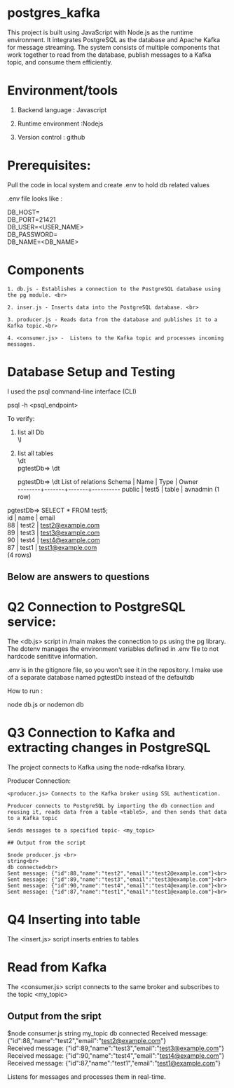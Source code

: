 # postgres_kafka

This project is built using JavaScript with Node.js as the runtime environment. It integrates PostgreSQL as the database and Apache Kafka for message streaming. The system consists of multiple components that work together to read from the database, publish messages to a Kafka topic, and consume them efficiently.


# Environment/tools

1. Backend language : Javascript <br>

2. Runtime environment :Nodejs <br>

2. Version control : github <br>

# Prerequisites:

Pull the code in local system and create .env to hold db related values

.env file looks like :

DB_HOST=<pg-URL> <br>
DB_PORT=21421 <br>
DB_USER=<USER_NAME> <br>
DB_PASSWORD=<PASSWORD> <br>
DB_NAME=<DB_NAME> <br>

# Components

    1. db.js - Establishes a connection to the PostgreSQL database using the pg module. <br>

    2. inser.js - Inserts data into the PostgreSQL database. <br>

    3. producer.js - Reads data from the database and publishes it to a Kafka topic.<br>

    4. <consumer.js> -  Listens to the Kafka topic and processes incoming messages.

# Database Setup and Testing

 I used the psql command-line interface (CLI)

 psql -h <psql_endpoint> 

 To verify:

 1. list all Db <br>
    \l
2. list all tables <br>
    \dt<br>
    pgtestDb=> \dt <br>

    pgtestDb=> \dt
         List of relations
 Schema | Name  | Type  |  Owner   
--------+-------+-------+----------
 public | test5 | table | avnadmin
(1 row)

pgtestDb=>  SELECT * FROM test5;<br>
 id | name  |       email       <br>
 88 | test2 | test2@example.com<br>
 89 | test3 | test3@example.com<br>
 90 | test4 | test4@example.com<br>
 87 | test1 | test1@example.com<br>
(4 rows)


## Below are answers to questions 


# Q2 Connection to PostgreSQL service:
The <db.js> script in /main makes the connection to ps using the pg library. The dotenv manages the environment variables defined in .env file to not hardcode senititve information. 

.env is in the gitignore file, so you won't see it in the repository. I make use of a separate database named pgtestDb instead of the defaultdb

How to run :

node db.js or nodemon db

# Q3 Connection to Kafka and extracting changes in PostgreSQL


The project connects to Kafka using the node-rdkafka library.

Producer Connection:

    <producer.js> Connects to the Kafka broker using SSL authentication.

    Producer connects to PostgreSQL by importing the db connection and reusing it, reads data from a table <table5>, and then sends that data to a Kafka topic

    Sends messages to a specified topic- <my_topic>

    ## Output from the script 

    $node producer.js <br>
    string<br>
    db connected<br>
    Sent message: {"id":88,"name":"test2","email":"test2@example.com"}<br>
    Sent message: {"id":89,"name":"test3","email":"test3@example.com"}<br>
    Sent message: {"id":90,"name":"test4","email":"test4@example.com"}<br>
    Sent message: {"id":87,"name":"test1","email":"test1@example.com"}<br>


# Q4 Inserting into table

The <insert.js> script inserts entries to tables

# Read from Kafka

The <consumer.js> script connects to the same broker and subscribes to the topic <my_topic>

## Output from the sript 

$node consumer.js
string
my_topic
db connected
Received message: {"id":88,"name":"test2","email":"test2@example.com"}<br>
Received message: {"id":89,"name":"test3","email":"test3@example.com"}<br>
Received message: {"id":90,"name":"test4","email":"test4@example.com"}<br>
Received message: {"id":87,"name":"test1","email":"test1@example.com"}<br>


Listens for messages and processes them in real-time.

